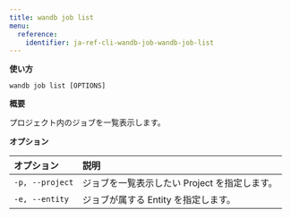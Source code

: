 ```yaml
---
title: wandb job list
menu:
  reference:
    identifier: ja-ref-cli-wandb-job-wandb-job-list
---
```


**使い方**

`wandb job list [OPTIONS]`

**概要**

プロジェクト内のジョブを一覧表示します。

**オプション**

| **オプション**          | **説明**                                     |
| :---                   | :---                                         |
| `-p, --project`        | ジョブを一覧表示したい Project を指定します。      |
| `-e, --entity`         | ジョブが属する Entity を指定します。            |